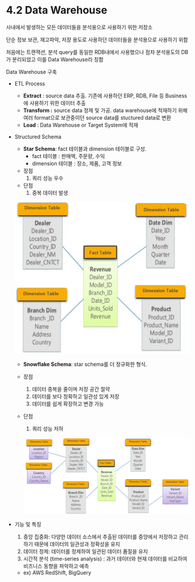 # 4.2 Data Warehouse
    
사내에서 발생하는 모든 데이터들을 분석용으로 사용하기 위한 저장소

단순 정보 보관, 재고파악, 저장 용도로 사용하던 데이터들을 분석용으로 사용하기 위함

처음에는 트랜잭션, 분석 query를 동일한 RDB내에서 사용했으나 점차 분석용도의 DB가 분리되었고 이를 Data Warehouse라 칭함

Data Warehouse 구축

- ETL Process
    - **Extract** : source data 추출. 기존에 사용하던 ERP, RDB, File 등 Business에 사용하기 위한 데이터 추출
    - **Transform :** source data 정제 및 가공. data warehouse에 적재하기 위해 여러 format으로 보관중이던 source data를 stuctured data로 변환
    - **Load** : Data Warehouse or Target System에 적재
- Structured Schema
    - **Star Schema**:  fact 테이블과 dimension 테이블로 구성.
        - fact 테이블 :  판매액, 주문량, 수익
        - dimension 테이블 : 장소, 제품, 고객 정보
    - 장점
        1. 쿼리 성능 우수
    - 단점
        1. 중복 데이터 발생
    
    ![Untitled](./images/1.1_star_schema.png)
    
    - **Snowflake Schema**: star schema를 더 정규화한 형식.
    - 장점
        1. 데이터 중복을 줄이며 저장 공간 절약
        2. 데이터를 보다 정확하고 일관성 있게 저장
        3. 데이터를 쉽게 확장하고 변경 가능
    - 단점
        1. 쿼리 성능 저하
        
        ![Untitled](./images/1.1_snowflake_schema.png)
        

- 기능 및 특징
    1. 중앙 집중화: 다양한 데이터 소스에서 추출된 데이터를 중앙에서 저장하고 관리하기 때문에 데이터의 일관성과 정확성을 유지
    2. 데이터 정제: 데이터를 정제하여 일관된 데이터 품질을 유지
    3. 시간적 분석 (time-series analysis) : 과거 데이터와 현재 데이터를 비교하여 비즈니스 동향을 파악하고 예측
    - ex) AWS RedShift, BigQuery
